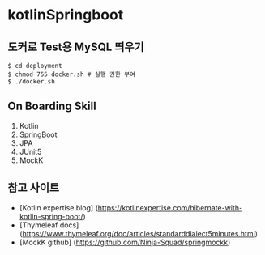# kotlinSpringboot

## 도커로 Test용 MySQL 띄우기
```shell
$ cd deployment
$ chmod 755 docker.sh # 실행 권한 부여
$ ./docker.sh
```

## On Boarding Skill
1. Kotlin
2. SpringBoot
3. JPA
4. JUnit5
5. MockK

## 참고 사이트
- [Kotlin expertise blog] (https://kotlinexpertise.com/hibernate-with-kotlin-spring-boot/)
- [Thymeleaf docs] (https://www.thymeleaf.org/doc/articles/standarddialect5minutes.html)
- [MockK github] (https://github.com/Ninja-Squad/springmockk)